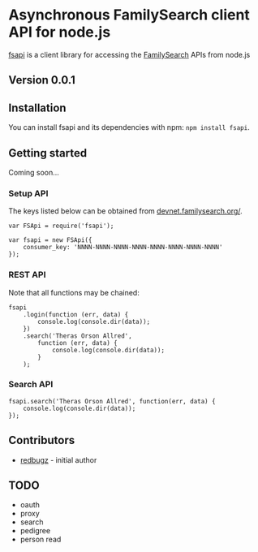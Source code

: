 Asynchronous FamilySearch client API for node.js
===========================================

[fsapi](http://github.com/redbugz/node-fsapi) is a client library for accessing the [FamilySearch](https://familysearch.org) APIs from node.js

## Version 0.0.1

## Installation

You can install fsapi and its dependencies with npm: `npm install fsapi`.


## Getting started

Coming soon...

### Setup API 

The keys listed below can be obtained from [devnet.familysearch.org/](https://devnet.familysearch.org/).

	var FSApi = require('fsapi');

	var fsapi = new FSApi({
		consumer_key: 'NNNN-NNNN-NNNN-NNNN-NNNN-NNNN-NNNN-NNNN'
	});


### REST API 

Note that all functions may be chained:

	fsapi
		.login(function (err, data) {
			console.log(console.dir(data));
		})
		.search('Theras Orson Allred',
			function (err, data) {
				console.log(console.dir(data));
			}
		);

### Search API 

	fsapi.search('Theras Orson Allred', function(err, data) {
		console.log(console.dir(data));
	});

## Contributors

- [redbugz](http://github.com/redbugz) - initial author

## TODO

- oauth
- proxy
- search
- pedigree
- person read
